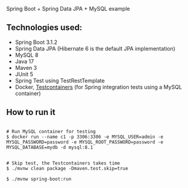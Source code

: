  Spring Boot + Spring Data JPA + MySQL example

## Technologies used:
* Spring Boot 3.1.2
* Spring Data JPA (Hibernate 6 is the default JPA implementation)
* MySQL 8
* Java 17
* Maven 3
* JUnit 5
* Spring Test using TestRestTemplate
* Docker, [Testcontainers](https://testcontainers.com/) (for Spring integration tests using a MySQL container)

## How to run it
```

# Run MySQL container for testing
$ docker run --name c1 -p 3306:3306 -e MYSQL_USER=admin -e MYSQL_PASSWORD=password -e MYSQL_ROOT_PASSWORD=password -e MYSQL_DATABASE=mydb -d mysql:8.1


# Skip test, the Testcontainers takes time
$ ./mvnw clean package -Dmaven.test.skip=true

$ ./mvnw spring-boot:run

```


